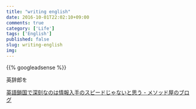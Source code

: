 ```yaml
---
title: "writing english"
date: 2016-10-01T22:02:10+09:00
comments: true
category: ['Life']
tags: ['English']
published: false
slug: writing-english
img:
---
```


<!--more-->
{{% googleadsense %}}


英辞郎を


[英語鎖国で深刻なのは情報入手のスピードじゃないと思う \- メソッド屋のブログ](http://simplearchitect.hatenablog.com/entry/2016/09/07/080521)
